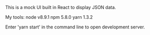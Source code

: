 This is a mock UI built in React to display JSON data. 

My tools:
node v8.9.1
npm 5.8.0
yarn 1.3.2

Enter 'yarn start' in the command line to open development server.
